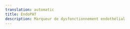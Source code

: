 ```yaml
---
translation: automatic
title: EndoPAT
description: Marqueur de dysfonctionnement endothélial
---
```

